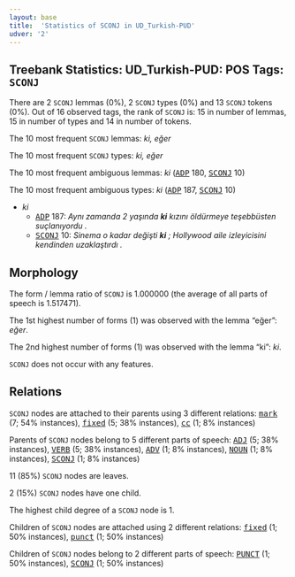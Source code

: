 ```yaml
---
layout: base
title:  'Statistics of SCONJ in UD_Turkish-PUD'
udver: '2'
---
```


## Treebank Statistics: UD_Turkish-PUD: POS Tags: `SCONJ`

There are 2 `SCONJ` lemmas (0%), 2 `SCONJ` types (0%) and 13 `SCONJ` tokens (0%).
Out of 16 observed tags, the rank of `SCONJ` is: 15 in number of lemmas, 15 in number of types and 14 in number of tokens.

The 10 most frequent `SCONJ` lemmas: <em>ki, eğer</em>

The 10 most frequent `SCONJ` types:  <em>ki, eğer</em>

The 10 most frequent ambiguous lemmas: <em>ki</em> (<tt><a href="tr_pud-pos-ADP.html">ADP</a></tt> 180, <tt><a href="tr_pud-pos-SCONJ.html">SCONJ</a></tt> 10)

The 10 most frequent ambiguous types:  <em>ki</em> (<tt><a href="tr_pud-pos-ADP.html">ADP</a></tt> 187, <tt><a href="tr_pud-pos-SCONJ.html">SCONJ</a></tt> 10)


* <em>ki</em>
  * <tt><a href="tr_pud-pos-ADP.html">ADP</a></tt> 187: <em>Aynı zamanda 2 yaşında <b>ki</b> kızını öldürmeye teşebbüsten suçlanıyordu .</em>
  * <tt><a href="tr_pud-pos-SCONJ.html">SCONJ</a></tt> 10: <em>Sinema o kadar değişti <b>ki</b> ; Hollywood aile izleyicisini kendinden uzaklaştırdı .</em>

## Morphology

The form / lemma ratio of `SCONJ` is 1.000000 (the average of all parts of speech is 1.517471).

The 1st highest number of forms (1) was observed with the lemma “eğer”: <em>eğer</em>.

The 2nd highest number of forms (1) was observed with the lemma “ki”: <em>ki</em>.

`SCONJ` does not occur with any features.


## Relations

`SCONJ` nodes are attached to their parents using 3 different relations: <tt><a href="tr_pud-dep-mark.html">mark</a></tt> (7; 54% instances), <tt><a href="tr_pud-dep-fixed.html">fixed</a></tt> (5; 38% instances), <tt><a href="tr_pud-dep-cc.html">cc</a></tt> (1; 8% instances)

Parents of `SCONJ` nodes belong to 5 different parts of speech: <tt><a href="tr_pud-pos-ADJ.html">ADJ</a></tt> (5; 38% instances), <tt><a href="tr_pud-pos-VERB.html">VERB</a></tt> (5; 38% instances), <tt><a href="tr_pud-pos-ADV.html">ADV</a></tt> (1; 8% instances), <tt><a href="tr_pud-pos-NOUN.html">NOUN</a></tt> (1; 8% instances), <tt><a href="tr_pud-pos-SCONJ.html">SCONJ</a></tt> (1; 8% instances)

11 (85%) `SCONJ` nodes are leaves.

2 (15%) `SCONJ` nodes have one child.

The highest child degree of a `SCONJ` node is 1.

Children of `SCONJ` nodes are attached using 2 different relations: <tt><a href="tr_pud-dep-fixed.html">fixed</a></tt> (1; 50% instances), <tt><a href="tr_pud-dep-punct.html">punct</a></tt> (1; 50% instances)

Children of `SCONJ` nodes belong to 2 different parts of speech: <tt><a href="tr_pud-pos-PUNCT.html">PUNCT</a></tt> (1; 50% instances), <tt><a href="tr_pud-pos-SCONJ.html">SCONJ</a></tt> (1; 50% instances)

